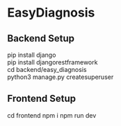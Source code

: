 # EasyDiagnosis

## Backend Setup
pip install django  
pip install djangorestframework  
cd backend/easy_diagnosis  
python3 manage.py createsuperuser    

## Frontend Setup
cd frontend
npm i
npm run dev